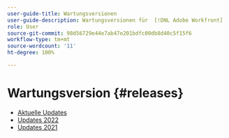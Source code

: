 ```yaml
---
user-guide-title: Wartungsversionen
user-guide-description: Wartungsversionen für  [!DNL Adobe Workfront]
role: User
source-git-commit: 98d56729e44e7ab47e201bdfc00db8d40c5f15f6
workflow-type: tm+mt
source-wordcount: '11'
ht-degree: 100%

---
```



# Wartungsversion {#releases}

+ [Aktuelle Updates](current-updates.md)
+ [Updates 2022](2022-updates.md)
+ [Updates 2021](2021-updates.md)

<!--

Articles must be added to this TOC file in order to render.

Use this list format to specify links to articles and section headings that expand and collapse in the left rail of the user guide.

An article link CANNOT be used as a section heading.

2022 Updates https://one.workfront.com/s/article/Workfront-Maintenance-Updates-1882317350
2021 Updates https://one.workfront.com/s/article/Workfront-Maintenance-Updates-Archive-2021


-->
